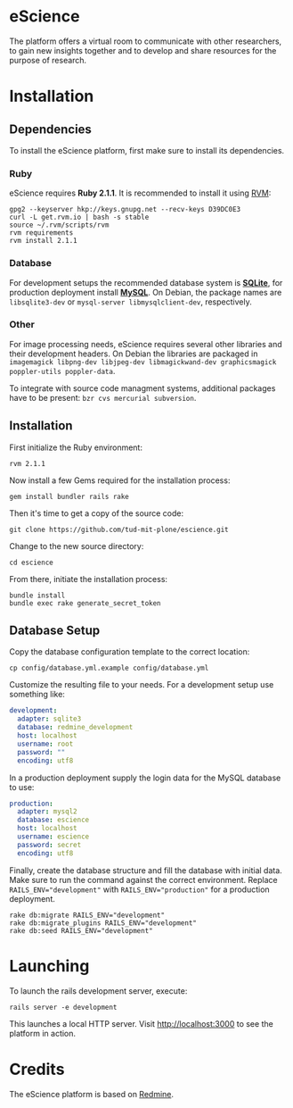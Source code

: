 # eScience

The platform offers a virtual room to communicate with other researchers, to gain new insights together and to develop and share resources for the purpose of research.

# Installation

## Dependencies

To install the eScience platform, first make sure to install its dependencies.

### Ruby

eScience requires **Ruby 2.1.1**. It is recommended to install it using [RVM](https://rvm.io):

```
gpg2 --keyserver hkp://keys.gnupg.net --recv-keys D39DC0E3
curl -L get.rvm.io | bash -s stable
source ~/.rvm/scripts/rvm
rvm requirements
rvm install 2.1.1
```

### Database

For development setups the recommended database system is **[SQLite](https://www.sqlite.org/)**, for production deployment install **[MySQL](https://www.mysql.de/)**. On Debian, the package names are `libsqlite3-dev` or `mysql-server libmysqlclient-dev`, respectively.

### Other

For image processing needs, eScience requires several other libraries and their development headers. On Debian the libraries are packaged in `imagemagick libpng-dev libjpeg-dev libmagickwand-dev graphicsmagick poppler-utils poppler-data`.

To integrate with source code managment systems, additional packages have to be present: `bzr cvs mercurial subversion`.

## Installation

First initialize the Ruby environment:

```
rvm 2.1.1
```

Now install a few Gems required for the installation process:

```
gem install bundler rails rake
```

Then it's time to get a copy of the source code:

```
git clone https://github.com/tud-mit-plone/escience.git
```

Change to the new source directory:

```
cd escience
```

From there, initiate the installation process:

```
bundle install
bundle exec rake generate_secret_token
```

## Database Setup

Copy the database configuration template to the correct location:

```
cp config/database.yml.example config/database.yml
```

Customize the resulting file to your needs. For a development setup use something like:

```YAML
development:
  adapter: sqlite3
  database: redmine_development
  host: localhost
  username: root
  password: ""
  encoding: utf8
````

In a production deployment supply the login data for the MySQL database to use:

```YAML
production:
  adapter: mysql2
  database: escience
  host: localhost
  username: escience
  password: secret
  encoding: utf8
```

Finally, create the database structure and fill the database with initial data. Make sure to run the command against the correct environment. Replace `RAILS_ENV="development"` with `RAILS_ENV="production"` for a production deployment.

```
rake db:migrate RAILS_ENV="development"
rake db:migrate_plugins RAILS_ENV="development"
rake db:seed RAILS_ENV="development"
```

# Launching

To launch the rails development server, execute:

```
rails server -e development
```

This launches a local HTTP server. Visit [http://localhost:3000](http://localhost:3000) to see the platform in action.

# Credits
The eScience platform is based on [Redmine](http://redmine.org).

